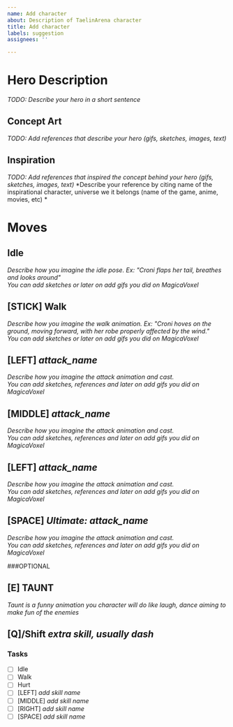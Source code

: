 ```yaml
---
name: Add character
about: Description of TaelinArena character
title: Add character
labels: suggestion
assignees: ''

---
```


# Hero Description
*TODO: Describe your hero in a short sentence*

## Concept Art
*TODO: Add references that describe your hero (gifs, sketches, images, text)*

## Inspiration
*TODO: Add references that inspired the concept behind your hero (gifs, sketches, images, text)*
*Describe your reference by citing name of the inspirational character, universe we it belongs (name of the game, anime, movies, etc) *

# Moves
## Idle
*Describe how you imagine the idle pose. Ex: "Croni flaps her tail, breathes and looks around"*  
*You can add sketches or later on add gifs you did on MagicaVoxel*

## [STICK] Walk
*Describe how you imagine the walk animation. Ex: "Croni hoves on the ground, moving forward, with her robe properly affected by the wind."*  
*You can add sketches or later on add gifs you did on MagicaVoxel*

## [LEFT] *attack_name*
*Describe how you imagine the attack animation and cast.*  
*You can add sketches, references and later on add gifs you did on MagicaVoxel*

## [MIDDLE] *attack_name*
*Describe how you imagine the attack animation and cast.*  
*You can add sketches, references and later on add gifs you did on MagicaVoxel*

## [LEFT] *attack_name*
*Describe how you imagine the attack animation and cast.*  
*You can add sketches, references and later on add gifs you did on MagicaVoxel*

## [SPACE] *Ultimate: attack_name*
*Describe how you imagine the attack animation and cast.*  
*You can add sketches, references and later on add gifs you did on MagicaVoxel*

###OPTIONAL
## [E] TAUNT
*Taunt is a funny animation you character will do like laugh, dance aiming to make fun of the enemies*

## [Q]/Shift *extra skill, usually dash*

### Tasks
 - [ ] Idle
 - [ ] Walk
 - [ ] Hurt
 - [ ] [LEFT] *add skill name*
 - [ ] [MIDDLE] *add skill name*
 - [ ] [RIGHT] *add skill name*
 - [ ] [SPACE] *add skill name*
